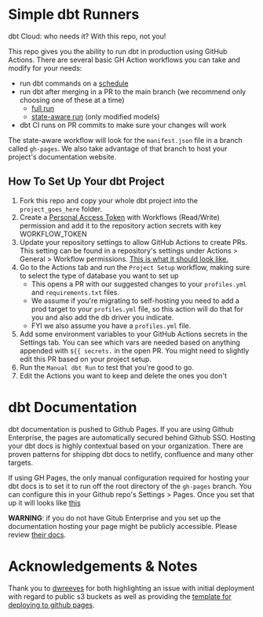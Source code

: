 # Simple dbt Runners

dbt Cloud: who needs it? With this repo, not you!

This repo gives you the ability to run dbt in production using GitHub Actions. There are several basic GH Action workflows you can take and modify for your needs: 

 - run dbt commands on a [schedule](https://github.com/C00ldudeNoonan/simple-dbt-runner/blob/main/.github/workflows/run_dbt_on_cron.yml)
 - run dbt after merging in a PR to the main branch (we recommend only choosing one of these at a time)
   - [full run](https://github.com/C00ldudeNoonan/simple-dbt-runner/blob/main/.github/workflows/run_dbt_on_merge.yml)
   - [state-aware run](https://github.com/C00ldudeNoonan/simple-dbt-runner/blob/main/.github/workflows/run_incremental_dbt_on_merge.yml) (only modified models)
 - dbt CI runs on PR commits to make sure your changes will work

The state-aware workflow will look for the `manifest.json` file in a branch called `gh-pages`. We also take advantage of that branch to host your project's documentation website.

## How To Set Up Your dbt Project

 1. Fork this repo and copy your whole dbt project into the `project_goes_here` folder.
 2. Create a [Personal Access Token](https://github.com/settings/tokens?type=beta) with Workflows (Read/Write) permission and add it to the repository action secrets with key WORKFLOW_TOKEN
 3. Update your repository settings to allow GitHub Actions to create PRs. This setting can be found in a repository's settings under Actions > General > Workflow permissions. [This is what it should look like.](https://user-images.githubusercontent.com/21294829/263915123-512bf335-6796-4ae3-a7dc-ad1cf6c4035f.png)
 4. Go to the Actions tab and run the `Project Setup` workflow, making sure to select the type of database you want to set up
    - This opens a PR with our suggested changes to your `profiles.yml` and `requirements.txt` files.
    - We assume if you're migrating to self-hosting you need to add a prod target to your `profiles.yml` file, so this action will do that for you and also add the db driver you indicate.
    - FYI we also assume you have a `profiles.yml` file.
 5. Add some environment variables to your GitHub Actions secrets in the Settings tab. You can see which vars are needed based on anything appended with `${{ secrets.` in the open PR. You might need to slightly edit this PR based on your project setup.
 6. Run the `Manual dbt Run` to test that you're good to go.
 7. Edit the Actions you want to keep and delete the ones you don't

# dbt Documentation

dbt documentation is pushed to Github Pages. If you are using Github Enterprise, the pages are automatically secured behind Github SSO. Hosting your dbt docs is highly contextual based on your organization. There are proven patterns for shipping dbt docs to netlify, confluence and many other targets.

If using GH Pages, the only manual configuration required for hosting your dbt docs is to set it to run off the root directory of the `gh-pages` branch. You can configure this in your Github repo's Settings > Pages. Once you set that up it will looks like [this](https://c00ldudenoonan.github.io/simple-dbt-runner/#!/overview)

**WARNING**: if you do not have Gitub Enterprise and you set up the documentation hosting your page might be publicly accessible. Please review [their docs](https://pages.github.com/).

# Acknowledgements & Notes

Thank you to [dwreeves](https://github.com/dwreeves) for both highlighting an issue with initial deployment with regard to public s3 buckets as well as providing the [template for deploying to github pages](https://github.com/dwreeves/dbt_docs_ghpages_example).

